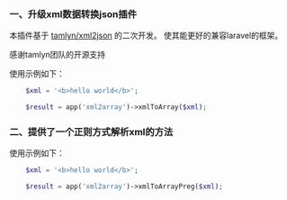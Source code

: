### 一、升级xml数据转换json插件

本插件基于 [tamlyn/xml2json](https://github.com/tamlyn/xml2json) 的二次开发。
使其能更好的兼容laravel的框架。

感谢tamlyn团队的开源支持

使用示例如下：
```php
    $xml = '<b>hello world</b>';

    $result = app('xml2array')->xmlToArray($xml);
```

### 二、提供了一个正则方式解析xml的方法
使用示例如下：
```php
    $xml = '<b>hello world</b>';

    $result = app('xml2array')->xmlToArrayPreg($xml);
```
